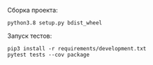 Сборка проекта:
```
python3.8 setup.py bdist_wheel
```

Запуск тестов:
```
pip3 install -r requirements/development.txt
pytest tests --cov package
```
